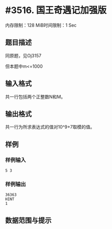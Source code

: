 # #3516. 国王奇遇记加强版

内存限制：128 MiB时间限制：1 Sec

## 题目描述

同原题，见Oj3157

但本题中m<=1000

## 输入格式

共一行包括两个正整数N和M。

## 输出格式

 

共一行为所求表达式的值对10^9+7取模的值。

## 样例

### 样例输入

    
    5 3
    
    

### 样例输出

    
    36363
    HINT
    1
    

## 数据范围与提示
